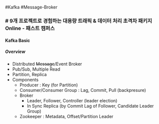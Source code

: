 #Kafka #Message-Broker

### # 9개 프로젝트로 경험하는 대용량 트래픽 & 데이터 처리 초격차 패키지 Online - 패스트 캠퍼스

#### Kafka Basic
##### Overview
* Distributed ~~Message~~/Event Broker
* Pub/Sub, Multiple Read
* Partition, Replica
* Components
	* Producer : Key (for Partition)
	* Consumer/Consumer Group : Lag, Commit, Pull (backpresure)
	* Broker
		* Leader, Follower, Controller (leader election)
		* In Sync Replica (by Commit Lag of Follower, Candidate Leader Group)
	* Zookeeper : Metadata, Offset/Partition Leader